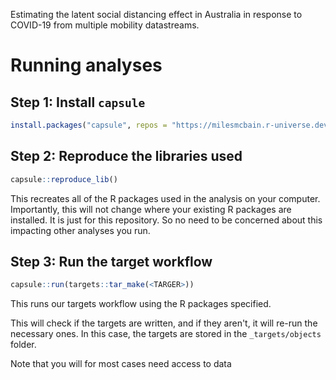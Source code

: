 Estimating the latent social distancing effect in Australia in response to COVID-19 from multiple mobility datastreams.

# Running analyses

## Step 1: Install `capsule`

```r
install.packages("capsule", repos = "https://milesmcbain.r-universe.dev")
```

## Step 2: Reproduce the libraries used 

```r
capsule::reproduce_lib()
```

This recreates all of the R packages used in the analysis on your computer. Importantly, this will not change where your existing R packages are installed. It is just for this repository. So no need to be concerned about this impacting other analyses you run.

## Step 3: Run the target workflow

```r
capsule::run(targets::tar_make(<TARGER>))
```

This runs our targets workflow using the R packages specified.

This will check if the targets are written, and if they aren't, it will re-run the necessary ones. In this case, the targets are stored in the `_targets/objects` folder.

Note that you will for most cases need access to data